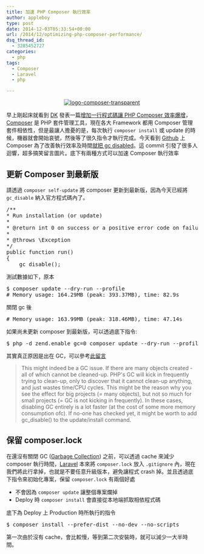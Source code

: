 ```yaml
---
title: 加速 PHP Composer 執行效率
author: appleboy
type: post
date: 2014-12-03T05:33:54+00:00
url: /2014/12/optimizing-php-composer-performance/
dsq_thread_id:
  - 3285452727
categories:
  - php
tags:
  - Composer
  - Laravel
  - php

---
```

<div style="margin:0 auto; text-align:center">
  <a href="https://www.flickr.com/photos/appleboy/15747689648" title="logo-composer-transparent by Bo-Yi Wu, on Flickr"><img src="https://i2.wp.com/farm9.staticflickr.com/8658/15747689648_a4e7ccfca9_m.jpg?resize=202%2C240&#038;ssl=1" alt="logo-composer-transparent" data-recalc-dims="1" /></a>
</div>

早上剛起床就看到 [DK][1] 發表一篇[增加一行程式碼讓 PHP Composer 效率爆增][2]，[Composer][3] 是 PHP 套件管理工具，現在各大 Framework 都用 Composer 管理套件相依性，但是最讓人擔憂的是，每次執行 `composer install` 或 update 的時候，機器就會開始哀號，然後等了很久指令才執行完成。今天看到 [Github][4] 上 Composer 為了改善執行效率及時間[就把 gc disabled][5]。這 commit 引發了很多人迴響，超多搞笑留言圖片。底下有兩種方式可以加速 Composer 執行效率

<!--more-->

## 更新 Composer 到最新版

請透過 `composer self-update` 將 composer 更新到最新版，因為今天已經將 `gc_disable` 納入官方程式碼內了。

<div>
  <pre class="brush: php; title: ; notranslate" title="">/**
* Run installation (or update)
*
* @return int 0 on success or a positive error code on failure
*
* @throws \Exception
*/
public function run()
{
    gc_disable();</pre>
</div>

測試數據如下，原本

<div>
  <pre class="brush: bash; title: ; notranslate" title="">$ composer update --dry-run --profile
# Memory usage: 164.29MB (peak: 393.37MB), time: 82.9s</pre>
</div>

關閉 gc 後

<div>
  <pre class="brush: bash; title: ; notranslate" title=""># Memory usage: 163.99MB (peak: 318.46MB), time: 47.14s</pre>
</div>

如果尚未更新 composer 到最新版，可以透過底下指令:

<div>
  <pre class="brush: bash; title: ; notranslate" title="">$ php -d zend.enable_gc=0 composer update --dry-run --profile</pre>
</div>

其實真正原因是出在 GC，可以參考[此留言][6]

> This might indeed be a GC issue. If there are many objects created - all of which cannot be cleaned-up. PHP's GC will kick in frequently trying to clean-up, only to discover that it cannot clean-up anything, and just wastes time/CPU cycles. This might be the reason why you see the effect for big projects (= many objects), but not so much for small projects (= GC is not kicking in frequently). In these cases, disabling GC entirely is a lot faster (at the cost of some more memory consumption ofc). If no-one has checked yet, it might be worth to add gc_disable() to the update/install command.
## 保留 composer.lock

在還沒有關閉 GC ([Garbage Collection][7]) 之前，可以透過 cache 來減少 composer 執行時間，[Laravel][8] 本來將 `composer.lock` 放入 `.gitignore` 內，現在我們將此行拿掉，也就是不要任意升級版本，避免讓程式 crash 掉。並且透過底下指令來初始化專案，保留 `composer.lock` 有兩個好處

  * 不會因為 `composer update` 讓整個專案爛掉
  * Deploy 時 `composer install` 會直接從本地端抓取相依程式碼

底下為 Deploy 上 Production 時所執行的指令

<div>
  <pre class="brush: bash; title: ; notranslate" title="">$ composer install --prefer-dist --no-dev --no-scripts</pre>
</div>

第一次由於沒有 cache，會比較慢，等到第二次安裝時，就可以減少一大半時間。

 [1]: https://blog.gslin.org
 [2]: https://blog.gslin.org/archives/2014/12/02/5383/%E5%A2%9E%E5%8A%A0%E4%B8%80%E8%A1%8C%E7%A8%8B%E5%BC%8F%E7%A2%BC%E8%AE%93-php-composer-%E6%95%88%E7%8E%87%E7%88%86%E5%A2%9E/
 [3]: https://getcomposer.org/
 [4]: http://github.com
 [5]: https://github.com/composer/composer/commit/ac676f47f7bbc619678a29deae097b6b0710b799
 [6]: https://github.com/composer/composer/pull/3482#issuecomment-65131942
 [7]: http://php.net/manual/en/features.gc.php
 [8]: http://laravel.tw